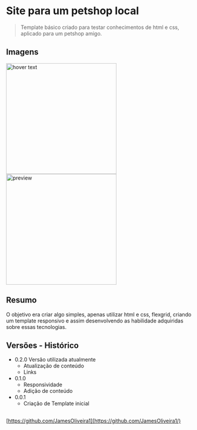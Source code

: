 # Site para um petshop local

> Template básico criado para testar conhecimentos de html e css, aplicado para um petshop amigo.

## Imagens

<p>
  <img src="images/screen1.png" width="300px" title="hover text"><img src="images/screen.png" width="300" alt="preview">
</p>

## Resumo

O objetivo era criar algo simples, apenas utilizar html e css, flexgrid, criando um template responsivo e assim desenvolvendo as habilidade adquiridas sobre essas tecnologias. 

## Versões - Histórico

* 0.2.0 Versão utilizada atualmente
    * Atualização de conteúdo
    * Links
* 0.1.0
    * Responsividade
    * Adição de conteúdo
* 0.0.1
    * Criação de Template inicial

## 

[https://github.com/JamesOliveira1](https://github.com/JamesOliveira1/)



